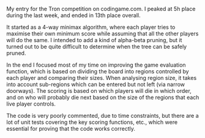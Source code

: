 My entry for the Tron competition on codingame.com. I peaked at 5h place during the last week, and ended in 13th place overall.

It started as a 4-way minimax algorithm, where each player tries to maximise their own minimum score while assuming that all the other players will do the same. I intended to add a kind of alpha-beta pruning, but it turned out to be quite difficult to determine when the tree can be safely pruned.

In the end I focused most of my time on improving the game evaluation function, which is based on dividing the board into regions controlled by each player and comparing their sizes. When analysing region size, it takes into account sub-regions which can be entered but not left (via narrow doorways). The scoring is based on which players will die in which order, and on who will probably die next based on the size of the regions that each live player controls.

The code is very poorly commented, due to time constraints, but there are a lot of unit tests covering the key scoring functions, etc., which were essential for proving that the code works correctly.
